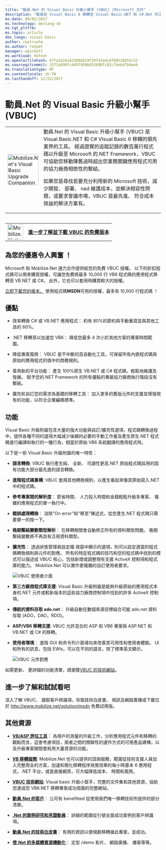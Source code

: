 ```yaml
---
title: "動員.Net 的 Visual Basic 升級小幫手 (VBUC) |Microsoft 文件"
description: "動員從 Visual Basic 6 移轉至 Visual Basic.NET 和 C#.Net 的工具"
ms.date: 09/05/2017
ms.technology: devlang-vb
ms.tgt_pltfrm: 
ms.topic: article
dev_langs: visual-basic
author: rpetrusha
ms.author: ronpet
manager: wpickett
ms.workload: dotnet
ms.openlocfilehash: b7fa2a16143368b829f29f43a4c8f60536b55c52
ms.sourcegitcommit: 32f1a690fc445f9586d53698fc82c7debd784eeb
ms.translationtype: MT
ms.contentlocale: zh-TW
ms.lasthandoff: 12/22/2017
---
```

# <a name="mobilizenets-visual-basic-upgrade-companion-vbuc"></a>動員.Net 的 Visual Basic 升級小幫手 (VBUC)

<table>
   <tr>
      <td><img src="media/vbuc.png" alt="Mobilize.Net's Visual Basic Upgrade Companion (VBUC)" width="100" /> </td> 
      <td>動員.Net 的 Visual Basic 升級小幫手 (VBUC) 是 Visual Basic.NET 和 C# VIsual Basic 6 移轉的領先業界的工具。 經過證實的追蹤記錄的數百萬行程式碼以升級至 Microsoft 的.NET Framework，VBUC 可協助您移動陳舊過時超出您業務關鍵應用程式可用的協力廠商相依性的繫結。 </p>
如果您是尋找若要充分利用新的 Microsoft 技術，減少開發、 部署、 nad 維護成本，並解決相容性問題，或要求會議市場，VBUC 是最先進、 符合成本效益的解決方案有。</p> </td>  
   </tr>
<table>

<table>
   <tr>
      <td><a href="http://www.mobilize.net/solution/msdn"><img src="media/download.png" alt="Mobilize.Net's Visual Basic Upgrade Companion (VBUC)" width="50" /></a></td>
      <td><a href="http://www.mobilize.net/solution/msdn"><strong>進一步了解並下載 VBUC 的免費版本</string></a></td>
   </tr>
</table>  

## <a name="exciting-offer-for-you"></a>為您的優惠令人興奮 ！

Microsoft 和 Mobilize.Net 通力合作提供給您的免費 VBUC 授權。 以下的折扣程式碼可以用來購買授權，可讓您免費將最多 10,000 行 VB6 程式碼的應用程式移轉至 VB.NET 或 C#。 此外，它也可以套用時購買較大的授權。

[立即下載您的複本。](http://www.mobilize.net/solution/msdn) 使用程式碼**MSDN**可用的授權，最多有 10,000 行程式碼 ！

## <a name="benefits"></a>優點

- 效率轉換 C# 或 VB.NET 應用程式： 約有 80%的節約與手動重寫並與其他工具的 60%。

- .NET 移轉至以加速您 VB6： 降低您最多 4 次小於其他方案的專案時間範圍。

- 降低專案風險： VBUC 是不中斷的高自動化工具，可保留所有內嵌程式碼與原始的應用程式的值中的商務規則。

- 善用新的平台功能： 產生 100%原生 VB.NET 或 C# 程式碼，輕鬆地維護及發展。 賦予您的.NET Framework 的所有優點的專屬協力廠商執行階段沒有繫結。

- 擴充和自訂您的需求為基礎的移轉工具： 加入更多的舊版元件的支援並增強現有的功能，以符合企業編碼標準。

## <a name="features"></a>功能

Visual Basic 升級附屬包含大量的強大功能與自訂/擴充性選項，程式碼轉換過程中，提供各種不同的選項大幅減少後續的必要的手動工作量及產生原生.NET 程式碼進行編譯和執行的一種行為，相當於原始 VB6 系統翻譯的應用程式時。

以下是一些 Visual Basic 升級附屬的唯一特性：

- **語言轉換**: VBUC 執行產生純、 全新、 可讀性更高.NET 原始程式碼採用的固有功能大部分最先進的語言轉換。

- **進階程式碼重構**: VBUC 套用其他轉換規則，以產生看起來像其原始寫入.NET 中的程式碼。

- **參考專案間的解析度**： 節省時間、 人力投入時間和金錢輕鬆升級多專案、 複雜的應用程式的單一執行中。

- **錯誤處理轉換**： 消除"On error"和"移至"陳述式，從您產生.NET 程式碼只需要單一的按一下。

- **晚期繫結變數類型解析**： 在移轉期間會自動修正所有的資料類型問題。 晚期繫結變數將不再具有泛用資料類型。
 
- **擴充性**： 透過狀態管理員設定檔 視窗中顯示的選項，則可以設定適當的程式碼轉換規則與元件的對應。 所有的特定程式碼的技巧和您的程式碼中找到的模式可以描述成 VBUC 核心，包括新增或調整現有支援 ActiveX 控制項和程式庫的能力。 Mobilize.Net 可以實作更複雜的自訂使用者要求。
 
  ![VBUC 使用者介面](./media/vbuc-screenshot.png) 

- **第三方廠商程式庫支援**: Visual Basic 升級附屬是能夠升級原始的應用程式本身的.NET 元件或較新版本的這些協力廠商控制項中找到的許多 ActiveX 控制項。

- **傳統的資料存取 ado.net**： 升級自動在數個來源目標組合可能 ado.net 資料存取 (ADO，DAO，RDO)。

- **ASP/VB6 移轉支援**: VBUC 允許混合的 ASP 和 VB6 專案與 ASP.NET 和 VB.NET 或 C# 的移轉。

- **使用者環境**： 進階 GUI 和命令列介面導向來改善其可用性和使用者體驗。 UI 和所有的訊息，包括 EWIs，可以在不同的語言，除了標準英文顯示。
 
  ![VBUC 元件對應](./media/vbuc-component-maps.png)

如需更新、 更詳細的功能清單，請瀏覽[VBUC 的技術網站](http://www.vbtonet.com/?msdn)。

## <a name="learn-more-and-try-it-for-yourself"></a>進一步了解和試試看吧
深入了解 VBUC、 讀取客戶辨識項，存取技術白皮書、 視訊及網路廣播或下載位於 http://www.mobilize.net/solution/msdn 免費試用版。

## <a name="additional-resources"></a>其他資源

- [**VB/ASP 評估工具**](https://www.mobilize.net/modernization-assessment-tool)： 為用戶的測量的升級工作，分析應用程式元件和移轉的觀點而言，這會考慮項目，兩者之間的關聯性的運作方式的可用產品建構，以及升級專案期間會耗用大量資源的功能。

- [**VB 移轉服務**](https://www.mobilize.net/solution/legacy-solutions/vbmap---migrate-from-vb6-to-net): Mobilize.Net 也可以提供的諮詢服務，範圍從技術支援人員加入完整周全的方案，加速和簡化移轉程序視覺效果的每小時基本 6 應用程式，.NET 平台，或是直接網頁，可大幅降低成本、 時間和風險。
 
- [**VBUC 技術網站**](http://www.vbtonet.com/?msdn): Visual basic 升級小幫手，完整的文件集和其他資源，協助您達成您 VB6.NET 移轉專案成功周圍的完整網站。

- [**動員.Net 的客戶**](http://www.mobilize.net/resources/customer-list)： 公司有 benefitted 從使用我們唯一移轉技術所提供的部分清單。

- [**.Net 的案例研究和見證動員**](http://www.mobilize.net/case-studies/case-studies)： 詳細的範圍從引號全面成功案例到客戶辨識項。
 
- [**動員.Net 的技術白皮書**](http://www.mobilize.net/whitepapers)： 有用的資訊以便規劃移轉據此專案，並成功。
 
- [**使.Net 的多媒體資源機動化**](http://www.mobilize.net/tech-resources)： 定型 /demo 影片、 網路廣播、 播客等等。

 